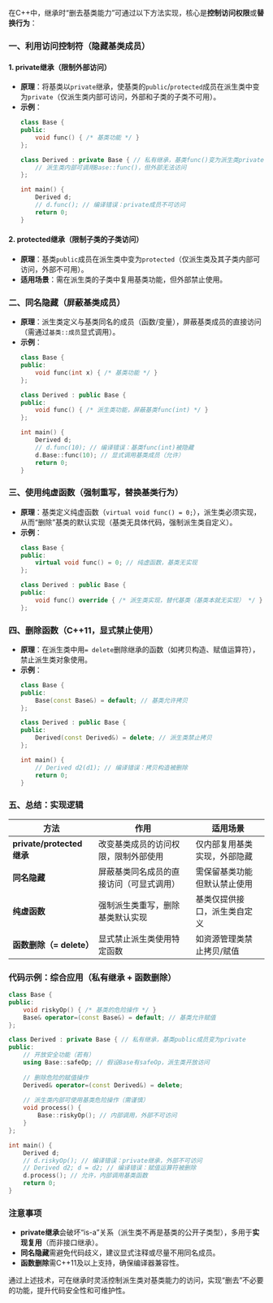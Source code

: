
在C++中，继承时“删去基类能力”可通过以下方法实现，核心是**控制访问权限**或**替换行为**：

### 一、利用访问控制符（隐藏基类成员）
#### 1. **private继承（限制外部访问）**
- **原理**：将基类以`private`继承，使基类的`public`/`protected`成员在派生类中变为`private`（仅派生类内部可访问，外部和子类的子类不可用）。
- **示例**：
  ```cpp
  class Base {
  public:
      void func() { /* 基类功能 */ }
  };

  class Derived : private Base { // 私有继承，基类func()变为派生类private
      // 派生类内部可调用Base::func()，但外部无法访问
  };

  int main() {
      Derived d;
      // d.func(); // 编译错误：private成员不可访问
      return 0;
  }
  ```

#### 2. **protected继承（限制子类的子类访问）**
- **原理**：基类`public`成员在派生类中变为`protected`（仅派生类及其子类内部可访问，外部不可用）。
- **适用场景**：需在派生类的子类中复用基类功能，但外部禁止使用。

### 二、同名隐藏（屏蔽基类成员）
- **原理**：派生类定义与基类同名的成员（函数/变量），屏蔽基类成员的直接访问（需通过`基类::成员`显式调用）。
- **示例**：
  ```cpp
  class Base {
  public:
      void func(int x) { /* 基类功能 */ }
  };

  class Derived : public Base {
  public:
      void func() { /* 派生类功能，屏蔽基类func(int) */ }
  };

  int main() {
      Derived d;
      // d.func(10); // 编译错误：基类func(int)被隐藏
      d.Base::func(10); // 显式调用基类成员（允许）
      return 0;
  }
  ```

### 三、使用纯虚函数（强制重写，替换基类行为）
- **原理**：基类定义纯虚函数（`virtual void func() = 0;`），派生类必须实现，从而“删除”基类的默认实现（基类无具体代码，强制派生类自定义）。
- **示例**：
  ```cpp
  class Base {
  public:
      virtual void func() = 0; // 纯虚函数，基类无实现
  };

  class Derived : public Base {
  public:
      void func() override { /* 派生类实现，替代基类（基类本就无实现） */ }
  };
  ```

### 四、删除函数（C++11，显式禁止使用）
- **原理**：在派生类中用`= delete`删除继承的函数（如拷贝构造、赋值运算符），禁止派生类对象使用。
- **示例**：
  ```cpp
  class Base {
  public:
      Base(const Base&) = default; // 基类允许拷贝
  };

  class Derived : public Base {
  public:
      Derived(const Derived&) = delete; // 派生类禁止拷贝
  };

  int main() {
      // Derived d2(d1); // 编译错误：拷贝构造被删除
      return 0;
  }
  ```

### 五、总结：实现逻辑
| 方法                | 作用                                 | 适用场景                     |
|---------------------|--------------------------------------|------------------------------|
| **private/protected继承** | 改变基类成员的访问权限，限制外部使用 | 仅内部复用基类实现，外部隐藏 |
| **同名隐藏**         | 屏蔽基类同名成员的直接访问（可显式调用） | 需保留基类功能但默认禁止使用 |
| **纯虚函数**         | 强制派生类重写，删除基类默认实现     | 基类仅提供接口，派生类自定义 |
| **函数删除（= delete）** | 显式禁止派生类使用特定函数           | 如资源管理类禁止拷贝/赋值    |

### 代码示例：综合应用（私有继承 + 函数删除）
```cpp
class Base {
public:
    void riskyOp() { /* 基类的危险操作 */ }
    Base& operator=(const Base&) = default; // 基类允许赋值
};

class Derived : private Base { // 私有继承，基类public成员变为private
public:
    // 开放安全功能（若有）
    using Base::safeOp; // 假设Base有safeOp，派生类开放访问
    
    // 删除危险的赋值操作
    Derived& operator=(const Derived&) = delete;
    
    // 派生类内部可使用基类危险操作（需谨慎）
    void process() {
        Base::riskyOp(); // 内部调用，外部不可访问
    }
};

int main() {
    Derived d;
    // d.riskyOp(); // 编译错误：private继承，外部不可访问
    // Derived d2; d = d2; // 编译错误：赋值运算符被删除
    d.process(); // 允许，内部调用基类函数
    return 0;
}
```

### 注意事项
- **private继承**会破坏“is-a”关系（派生类不再是基类的公开子类型），多用于**实现复用**（而非接口继承）。
- **同名隐藏**需避免代码歧义，建议显式注释或尽量不用同名成员。
- **函数删除**需C++11及以上支持，确保编译器兼容性。

通过上述技术，可在继承时灵活控制派生类对基类能力的访问，实现“删去”不必要的功能，提升代码安全性和可维护性。